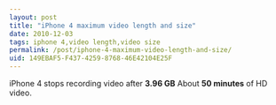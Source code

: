 ```yaml
---
layout: post
title: "iPhone 4 maximum video length and size"
date: 2010-12-03
tags: iphone 4,video length,video size
permalink: /post/iphone-4-maximum-video-length-and-size/
uid: 149EBAF5-F437-4259-8768-46E42104E25F
---
```

iPhone 4 stops recording video after **3.96 GB** About **50 minutes** of HD video.

